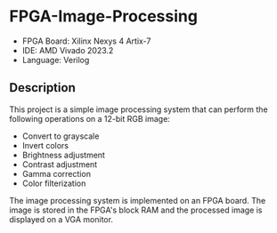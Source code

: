 # FPGA-Image-Processing

- FPGA Board: Xilinx Nexys 4 Artix-7
- IDE: AMD Vivado 2023.2
- Language: Verilog

## Description

This project is a simple image processing system that can perform the following operations on a 12-bit RGB image:

- Convert to grayscale
- Invert colors
- Brightness adjustment
- Contrast adjustment
- Gamma correction
- Color filterization

The image processing system is implemented on an FPGA board. The image is stored in the FPGA's block RAM and the processed image is displayed on a VGA monitor.
